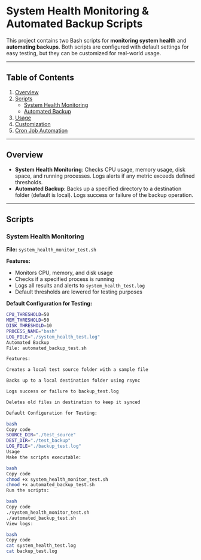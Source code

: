 # System Health Monitoring & Automated Backup Scripts

This project contains two Bash scripts for **monitoring system health** and **automating backups**. Both scripts are configured with default settings for easy testing, but they can be customized for real-world usage.

---

## Table of Contents

1. [Overview](#overview)  
2. [Scripts](#scripts)  
   - [System Health Monitoring](#system-health-monitoring)  
   - [Automated Backup](#automated-backup)  
3. [Usage](#usage)  
4. [Customization](#customization)  
5. [Cron Job Automation](#cron-job-automation)  

---

## Overview

- **System Health Monitoring**: Checks CPU usage, memory usage, disk space, and running processes. Logs alerts if any metric exceeds defined thresholds.  
- **Automated Backup**: Backs up a specified directory to a destination folder (default is local). Logs success or failure of the backup operation.  

---

## Scripts

### System Health Monitoring

**File:** `system_health_monitor_test.sh`  

**Features:**

- Monitors CPU, memory, and disk usage  
- Checks if a specified process is running  
- Logs all results and alerts to `system_health_test.log`  
- Default thresholds are lowered for testing purposes  

**Default Configuration for Testing:**

```bash
CPU_THRESHOLD=50
MEM_THRESHOLD=50
DISK_THRESHOLD=10
PROCESS_NAME="bash"
LOG_FILE="./system_health_test.log"
Automated Backup
File: automated_backup_test.sh

Features:

Creates a local test source folder with a sample file

Backs up to a local destination folder using rsync

Logs success or failure to backup_test.log

Deletes old files in destination to keep it synced

Default Configuration for Testing:

bash
Copy code
SOURCE_DIR="./test_source"
DEST_DIR="./test_backup"
LOG_FILE="./backup_test.log"
Usage
Make the scripts executable:

bash
Copy code
chmod +x system_health_monitor_test.sh
chmod +x automated_backup_test.sh
Run the scripts:

bash
Copy code
./system_health_monitor_test.sh
./automated_backup_test.sh
View logs:

bash
Copy code
cat system_health_test.log
cat backup_test.log
